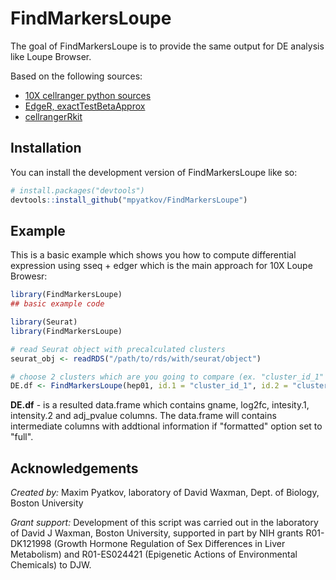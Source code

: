 # FindMarkersLoupe

<!-- badges: start -->
<!-- badges: end -->

The goal of FindMarkersLoupe is to provide the same output for DE analysis like Loupe Browser.

Based on the following sources:

- [10X cellranger python sources](https://github.com/10XGenomics/cellranger/blob/master/lib/python/cellranger/analysis/diffexp.py)
- [EdgeR, exactTestBetaApprox](https://rdrr.io/bioc/edgeR/src/R/exactTestBetaApprox.R)
- [cellrangerRkit](https://github.com/hb-gitified/cellrangerRkit)

## Installation

You can install the development version of FindMarkersLoupe like so:

``` r
# install.packages("devtools")
devtools::install_github("mpyatkov/FindMarkersLoupe")
```

## Example

This is a basic example which shows you how to compute differential expression using sseq + edger which is the main approach for 10X Loupe Browesr:

``` r
library(FindMarkersLoupe)
## basic example code

library(Seurat)
library(FindMarkersLoupe)

# read Seurat object with precalculated clusters
seurat_obj <- readRDS("/path/to/rds/with/seurat/object")

# choose 2 clusters which are you going to compare (ex. "cluster_id_1" and "cluster_id_2") and run analysis
DE.df <- FindMarkersLoupe(hep01, id.1 = "cluster_id_1", id.2 = "cluster_id_2", formatted = "short" )
```

**DE.df** - is a resulted data.frame which contains gname, log2fc, intesity.1, intensity.2 and adj_pvalue columns. The data.frame will contains intermediate columns with addtional information if "formatted" option set to "full".

## Acknowledgements

*Created by:* Maxim Pyatkov, laboratory of David Waxman, Dept. of Biology, Boston University

*Grant support:* Development of this script was carried out in the laboratory of David J Waxman, Boston University, supported in part by NIH grants R01-DK121998 (Growth Hormone Regulation of Sex Differences in Liver Metabolism) and R01-ES024421 (Epigenetic Actions of Environmental Chemicals) to DJW.

